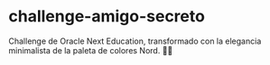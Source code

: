 # challenge-amigo-secreto

Challenge de Oracle Next Education, transformado con la elegancia minimalista de la paleta de colores Nord. 🚀✨
